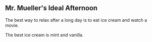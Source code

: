 ## Mr. Mueller's Ideal Afternoon

The best way to relax after a long day is to eat ice cream and watch a movie.

The best ice cream is mint and vanilla.
